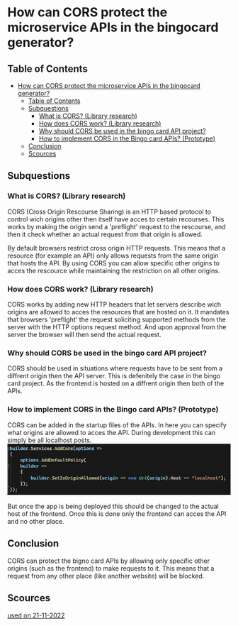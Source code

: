 # How can CORS protect the microservice APIs in the bingocard generator?

## Table of Contents

- [How can CORS protect the microservice APIs in the bingocard generator?](#how-can-cors-protect-the-microservice-apis-in-the-bingocard-generator)
  - [Table of Contents](#table-of-contents)
  - [Subquestions](#subquestions)
    - [What is CORS? (Library research)](#what-is-cors-library-research)
    - [How does CORS work? (Library research)](#how-does-cors-work-library-research)
    - [Why should CORS be used in the bingo card API project?](#why-should-cors-be-used-in-the-bingo-card-api-project)
    - [How to implement CORS in the Bingo card APIs? (Prototype)](#how-to-implement-cors-in-the-bingo-card-apis-prototype)
  - [Conclusion](#conclusion)
  - [Scources](#scources)

## Subquestions

### What is CORS? (Library research)

CORS (Cross Origin Rescourse Sharing) is an HTTP based protocol to control wich origins other then itself have acces to certain recourses. This works by making the origin send a 'preflight' request to the rescourse, and then it check whether an actual request from that origin is allowed.

By default browsers restrict cross origin HTTP requests. This means that a resource (for example an API) only allows requests from the same origin that hosts the API.
By using CORS you can allow specific other origins to acces the rescource while maintaining the restriction on all other origins.

### How does CORS work? (Library research)

CORS works by adding new HTTP headers that let servers describe wich origins are allowed to acces the resources that are hosted on it.
It mandates that browsers 'preflight' the request soliciting supported methods from the server with the HTTP options request method. And upon approval from the server the browser will then send the actual request.

### Why should CORS be used in the bingo card API project?

CORS should be used in situations where requests have to be sent from a diffrent origin then the API server. This is defenitely the case in the bingo card project. As the frontend is hosted on a diffrent origin then both of the APIs.

### How to implement CORS in the Bingo card APIs? (Prototype)

CORS can be added in the startup files of the APIs. In here you can specify what origins are allowed to acces the API. During development this can simply be all localhost posts.
![CORS](CORS.png)

But once the app is being deployed this should be changed to the actual host of the frontend. Once this is done only the frontend can acces the API and no other place.

## Conclusion

CORS can protect the bigno card APIs by allowing only specific other origins (such as the frontend) to make requests to it. This means that a request from any other place (like another website) will be blocked.

## Scources

[used on 21-11-2022](https://developer.mozilla.org/en-US/docs/Web/HTTP/CORS)
